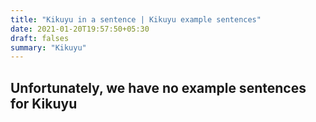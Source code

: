 ```yaml
---
title: "Kikuyu in a sentence | Kikuyu example sentences"
date: 2021-01-20T19:57:50+05:30
draft: falses
summary: "Kikuyu"
---
```

## Unfortunately, we have no example sentences for Kikuyu                 
